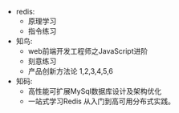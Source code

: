 - redis:
  - 原理学习
  - 指令练习
- 知鸟:
  - web前端开发工程师之JavaScript进阶
  - 刻意练习
  - 产品创新方法论 1,2,3,4,5,6
- 知码:
  - 高性能可扩展MySql数据库设计及架构优化
  - 一站式学习Redis 从入门到高可用分布式实践。
  
  